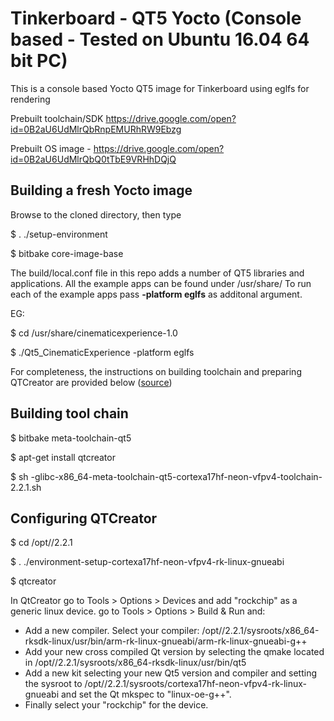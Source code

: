 # Tinkerboard - QT5 Yocto (Console based - Tested on Ubuntu 16.04 64 bit PC)

This is a console based Yocto QT5 image for Tinkerboard using eglfs for rendering

Prebuilt toolchain/SDK https://drive.google.com/open?id=0B2aU6UdMlrQbRnpEMURhRW9Ebzg

Prebuilt OS image - https://drive.google.com/open?id=0B2aU6UdMlrQbQ0tTbE9VRHhDQjQ

## Building a fresh Yocto image

Browse to the cloned directory, then type

   $ . ./setup-environment
   
   $ bitbake core-image-base
   
The build/local.conf file in this repo adds a number of QT5 libraries and applications. All the example apps can be found under /usr/share/
To run each of the example apps pass **-platform eglfs** as additonal argument. 

EG:

   $ cd /usr/share/cinematicexperience-1.0
   
   $  ./Qt5_CinematicExperience -platform eglfs

For completeness, the instructions on building toolchain and preparing QTCreator are provided below ([source](http://rockchip.wikidot.com/yocto-user-guide-qt))

## Building tool chain 

   $ bitbake meta-toolchain-qt5
  
   $ apt-get install qtcreator
   
   $ sh <DISTRO>-glibc-x86_64-meta-toolchain-qt5-cortexa17hf-neon-vfpv4-toolchain-2.2.1.sh
   
   
## Configuring QTCreator

   $ cd /opt/<DISTRO>/2.2.1
   
   $ . ./environment-setup-cortexa17hf-neon-vfpv4-rk-linux-gnueabi
   
   $ qtcreator

In QtCreator go to Tools > Options > Devices and add "rockchip" as a generic linux device.
go to Tools > Options > Build & Run and:

* Add a new compiler. Select your compiler: /opt/<DISTRO>/2.2.1/sysroots/x86_64-rksdk-linux/usr/bin/arm-rk-linux-gnueabi/arm-rk-linux-gnueabi-g++
* Add your new cross compiled Qt version by selecting the qmake located in /opt/<DISTRO>/2.2.1/sysroots/x86_64-rksdk-linux/usr/bin/qt5
* Add a new kit selecting your new Qt5 version and compiler and setting the sysroot to /opt/<DISTRO>/2.2.1/sysroots/cortexa17hf-neon-vfpv4-rk-linux-gnueabi and set the Qt mkspec to "linux-oe-g++".
* Finally select your "rockchip" for the device. 
      
